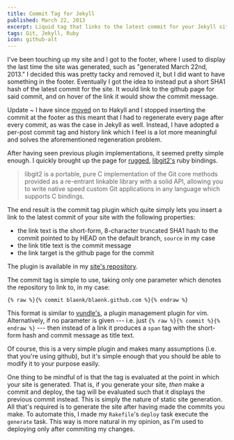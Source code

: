 ```yaml
---
title: Commit Tag for Jekyll
published: March 22, 2013
excerpt: Liquid tag that links to the latest commit for your Jekyll site
tags: Git, Jekyll, Ruby
icon: github-alt
---
```


I've been touching up my site and I got to the footer, where I used to display the last time the site was generated, such as "generated March 22nd, 2013." I decided this was pretty tacky and removed it, but I did want to have something in the footer. Eventually I got the idea to instead put a short SHA1 hash of the latest commit for the site. It would link to the github page for said commit, and on hover of the link it would show the commit message.

Update
  ~ I have since [moved](/posts/the-switch-to-hakyll/) on to Hakyll and I stopped inserting the commit at the footer as this meant that I had to regenerate every page after every commit, as was the case in Jekyll as well. Instead, I have adopted a per-post commit tag and history link which I feel is a lot more meaningful and solves the aforementioned regeneration problem.

After having seen previous plugin implementations, it seemed pretty simple enough. I quickly brought up the page for [rugged](https://github.com/libgit2/rugged), [libgit2's](http://libgit2.github.com/) ruby bindings.

> libgit2 is a portable, pure C implementation of the Git core methods provided as a re-entrant linkable library with a solid API, allowing you to write native speed custom Git applications in any language which supports C bindings.

The end result is the commit tag plugin which quite simply lets you insert a link to the latest commit of your site with the following properties:

* the link text is the short-form, 8-character truncated SHA1 hash to the commit pointed to by HEAD on the default branch, `source` in my case
* the link title text is the commit message
* the link target is the github page for the commit

The plugin is available in my [site's repository](https://github.com/blaenk/blaenk.github.com.jekyll/blob/source/plugins/commit.rb).

The commit tag is simple to use, taking only one parameter which denotes the repository to link to, in my case:

~~~ {lang="text"}
{% raw %}{% commit blaenk/blaenk.github.com %}{% endraw %}
~~~

This format is similar to [vundle's](https://github.com/gmarik/vundle), a plugin management plugin for vim. Alternatively, if no parameter is given --- i.e. just `{% raw %}{% commit %}{% endraw %}` --- then instead of a link it produces a `span` tag with the short-form hash and commit message as title text.

Of course, this is a very simple plugin and makes many assumptions (i.e. that you're using github), but it's simple enough that you should be able to modify it to your purpose easily.

One thing to be mindful of is that the tag is evaluated at the point in which your site is generated. That is, if you generate your site, _then_ make a commit and deploy, the tag will be evaluated such that it displays the previous commit instead. This is simply the nature of static site generation. All that's required is to generate the site after having made the commits you make. To automate this, I made my `Rakefile`'s `deploy` task execute the `generate` task. This way is more natural in my opinion, as I'm used to deploying only after commiting my changes.
